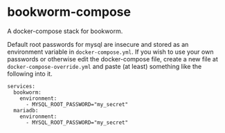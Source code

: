 # bookworm-compose
A docker-compose stack for bookworm.

Default root passwords for mysql are insecure and stored as
an environment variable in `docker-compose.yml`. If you wish
to use your own passwords or otherwise edit the docker-compose file,
create a new file at `docker-compose-override.yml` and paste (at least)
something like the following into it.


```
services:
  bookworm:
    environment:
      - MYSQL_ROOT_PASSWORD="my_secret"
  mariadb:
    environment:
      - MYSQL_ROOT_PASSWORD="my_secret"
```

